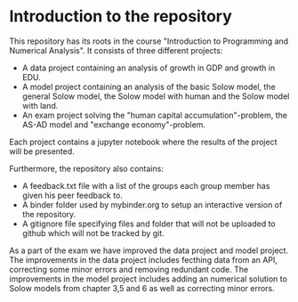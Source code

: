 # Introduction to the repository
This repository has its roots in the course "Introduction to Programming and Numerical Analysis". It consists of three different projects:

* A data project containing an analysis of growth in GDP and growth in EDU. 
* A model project containing an analysis of the basic Solow model, the general Solow model, the Solow model with human and the Solow model with land.
* An exam project solving the "human capital accumulation"-problem, the AS-AD model and "exchange economy"-problem.

Each project contains a jupyter notebook where the results of the project will be presented.

Furthermore, the repository also contains: 
* A feedback.txt file with a list of the groups each group member has given his peer feedback to. 
* A binder folder used by mybinder.org to setup an interactive version of the repository.
* A gitignore file specifying files and folder that will not be uploaded to github which will not be tracked by git. 

As a part of the exam we have improved the data project and model project. The improvements in the data project includes fecthing data from an API, correcting some minor errors and removing redundant code. The improvements in the model project includes adding an numerical solution to Solow models from chapter 3,5 and 6 as well as correcting minor errors.
